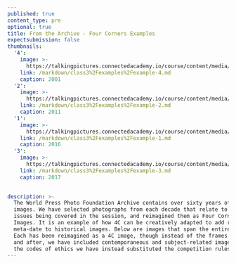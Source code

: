 ```yaml
---
published: true
content_type: pre
optional: true
title: From the Archive - Four Corners Examples
expectsubmission: false
thumbnails:
  '4':
    image: >-
      https://talkingpictures.connectedacademy.io/course/content/media/small/week3-example1.jpg
    link: /markdown/class3%2Fexamples%2Fexample-4.md
    caption: 2001
  '2':
    image: >-
      https://talkingpictures.connectedacademy.io/course/content/media/small/week3-example3.jpg
    link: /markdown/class3%2Fexamples%2Fexample-2.md
    caption: 2011
  '1':
    image: >-
      https://talkingpictures.connectedacademy.io/course/content/media/small/week3-example4.jpg
    link: /markdown/class3%2Fexamples%2Fexample-1.md
    caption: 2016
  '3':
    image: >-
      https://talkingpictures.connectedacademy.io/course/content/media/small/week3-example2.jpg
    link: /markdown/class3%2Fexamples%2Fexample-3.md
    caption: 2017

  
description: >-
  The World Press Photo Foundation Archive contains over sixty years of iconic
  images. We have selected photographs from each decade that relate to the
  issues being covered in the session, and reimagined them as Four Corners
  Images. It is an example of how 4C can be creatively adapted to add rich
  meta-date to historical images. Below are images that span the entire archive.
  Each has been reimagined as a 4C image, though instead of the frames before
  and after, we have included contemporaneous and subject-related images. For
  the codes of ethics we have instead substituted the competition rules
---
```

